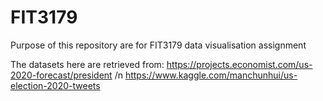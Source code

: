 # FIT3179
Purpose of this repository are for FIT3179 data visualisation assignment 

The datasets here are retrieved from: 
https://projects.economist.com/us-2020-forecast/president /n
https://www.kaggle.com/manchunhui/us-election-2020-tweets
